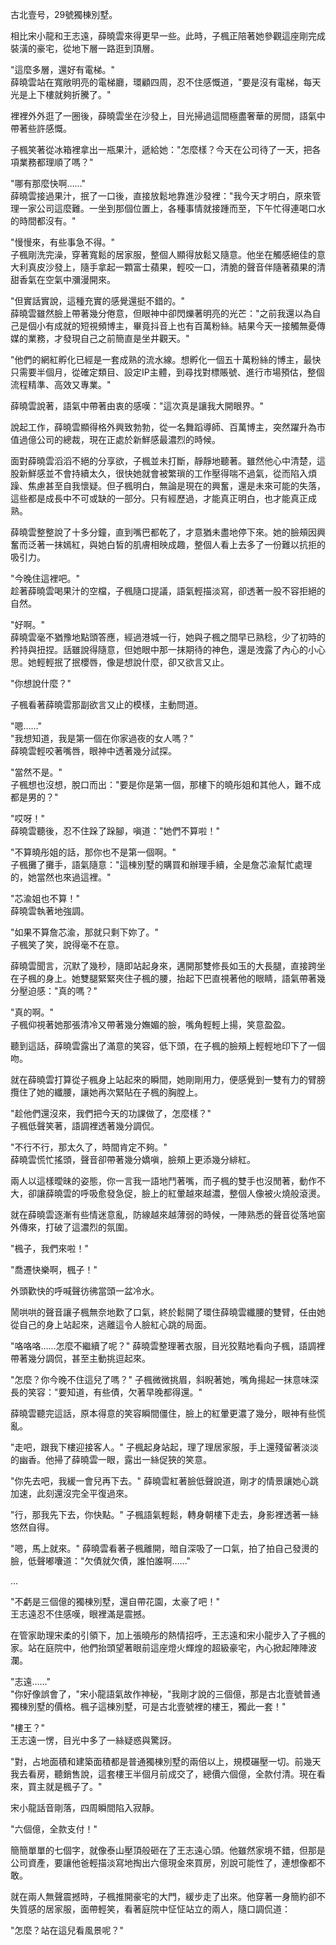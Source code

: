 古北壹号，29號獨棟別墅。

相比宋小龍和王志遠，薛曉雲來得更早一些。此時，子楓正陪著她參觀這座剛完成裝潢的豪宅，從地下層一路逛到頂層。

"這麼多層，還好有電梯。"  
薛曉雲站在寬敞明亮的電梯廳，環顧四周，忍不住感慨道，"要是沒有電梯，每天光是上下樓就夠折騰了。"

裡裡外外逛了一圈後，薛曉雲坐在沙發上，目光掃過這間極盡奢華的房間，語氣中帶著些許感慨。

子楓笑著從冰箱裡拿出一瓶果汁，遞給她："怎麼樣？今天在公司待了一天，把各項業務都理順了嗎？"

"哪有那麼快啊……"  
薛曉雲接過果汁，抿了一口後，直接放鬆地靠進沙發裡："我今天才明白，原來管理一家公司這麼難。一坐到那個位置上，各種事情就接踵而至，下午忙得連喝口水的時間都沒有。"

"慢慢來，有些事急不得。"  
子楓剛洗完澡，穿著寬鬆的居家服，整個人顯得放鬆又隨意。他坐在觸感絕佳的意大利真皮沙發上，隨手拿起一顆富士蘋果，輕咬一口，清脆的聲音伴隨著蘋果的清甜香氣在空氣中瀰漫開來。

"但實話實說，這種充實的感覺還挺不錯的。"  
薛曉雲雖然臉上帶著幾分倦意，但眼神中卻閃爍著明亮的光芒："之前我還以為自己是個小有成就的短視頻博主，畢竟抖音上也有百萬粉絲。結果今天一接觸無憂傳媒的業務，才發現自己之前簡直是坐井觀天。"

"他們的網紅孵化已經是一套成熟的流水線。想孵化一個五十萬粉絲的博主，最快只需要半個月，從確定類目、設定IP主體，到尋找對標賬號、進行市場預估，整個流程精準、高效又專業。"  

薛曉雲說著，語氣中帶著由衷的感嘆："這次真是讓我大開眼界。"

說起工作，薛曉雲顯得格外興致勃勃，從一名舞蹈導師、百萬博主，突然躍升為市值過億公司的總裁，現在正處於新鮮感最濃烈的時候。

面對薛曉雲滔滔不絕的分享欲，子楓並未打斷，靜靜地聽著。雖然他心中清楚，這股新鮮感並不會持續太久，很快她就會被繁瑣的工作壓得喘不過氣，從而陷入煩躁、焦慮甚至自我懷疑。但子楓明白，無論是現在的興奮，還是未來可能的失落，這些都是成長中不可或缺的一部分。只有經歷過，才能真正明白，也才能真正成熟。

薛曉雲整整說了十多分鐘，直到嘴巴都乾了，才意猶未盡地停下來。她的臉頰因興奮而泛著一抹嫣紅，與她白皙的肌膚相映成趣，整個人看上去多了一份難以抗拒的吸引力。

"今晚住這裡吧。"  
趁著薛曉雲喝果汁的空檔，子楓隨口提議，語氣輕描淡寫，卻透著一股不容拒絕的自然。

"好啊。"  
薛曉雲毫不猶豫地點頭答應，經過港城一行，她與子楓之間早已熟稔，少了初時的矜持與扭捏。話雖說得隨意，但她眼中那一抹期待的神色，還是洩露了內心的小心思。她輕輕抿了抿櫻唇，像是想說什麼，卻又欲言又止。

"你想說什麼？"  

子楓看著薛曉雲那副欲言又止的模樣，主動問道。  

"嗯……"  
"我想知道，我是第一個在你家過夜的女人嗎？"  
薛曉雲輕咬著嘴唇，眼神中透著幾分試探。  

"當然不是。"  
子楓想也沒想，脫口而出："要是你是第一個，那樓下的曉彤姐和其他人，難不成都是男的？"  

"哎呀！"  
薛曉雲聽後，忍不住跺了跺腳，嗔道："她們不算啦！"  

"不算曉彤姐的話，那你也不是第一個啊。"  
子楓攤了攤手，語氣隨意："這棟別墅的購買和辦理手續，全是詹芯渝幫忙處理的，她當然也來過這裡。"  

"芯渝姐也不算！"  
薛曉雲執著地強調。  

"如果不算詹芯渝，那就只剩下妳了。"  
子楓笑了笑，說得毫不在意。  

薛曉雲聞言，沉默了幾秒，隨即站起身來，邁開那雙修長如玉的大長腿，直接跨坐在子楓的身上。她雙腿緊緊夾住子楓的腰，抬起下巴直視著他的眼睛，語氣帶著幾分壓迫感："真的嗎？"  

"真的啊。"  
子楓仰視著她那張清冷又帶著幾分嫵媚的臉，嘴角輕輕上揚，笑意盈盈。  

聽到這話，薛曉雲露出了滿意的笑容，低下頭，在子楓的臉頰上輕輕地印下了一個吻。

就在薛曉雲打算從子楓身上站起來的瞬間，她剛剛用力，便感覺到一雙有力的臂膀攬住了她的纖腰，讓她再次緊貼在子楓的胸膛上。  

"趁他們還沒來，我們把今天的功課做了，怎麼樣？"  
子楓低聲笑著，語調裡透著幾分調侃。  

"不行不行，那太久了，時間肯定不夠。"  
薛曉雲慌忙搖頭，聲音卻帶著幾分嬌嗔，臉頰上更添幾分緋紅。  

兩人以這樣曖昧的姿態，你一言我一語地鬥著嘴，而子楓的雙手也沒閒著，動作不大，卻讓薛曉雲的呼吸愈發急促，臉上的紅暈越來越濃，整個人像被火燒般滾燙。  

就在薛曉雲逐漸有些情迷意亂，防線越來越薄弱的時候，一陣熟悉的聲音從落地窗外傳來，打破了這濃烈的氛圍。  

"楓子，我們來啦！"  

"喬遷快樂啊，楓子！"  

外頭歡快的呼喊聲彷彿當頭一盆冷水。

鬧哄哄的聲音讓子楓無奈地歎了口氣，終於鬆開了環住薛曉雲纖腰的雙臂，任由她從自己的身上站起來，逃離這令人臉紅心跳的局面。

"咯咯咯……怎麼不繼續了呢？"
薛曉雲整理著衣服，目光狡黠地看向子楓，語調裡帶著幾分調侃，甚至主動挑逗起來。

"怎麼？你今晚不住這兒了嗎？"
子楓微微挑眉，斜睨著她，嘴角揚起一抹意味深長的笑容："要知道，有些債，欠著早晚都得還。"

薛曉雲聽完這話，原本得意的笑容瞬間僵住，臉上的紅暈更濃了幾分，眼神有些慌亂。

"走吧，跟我下樓迎接客人。"
子楓起身站起，理了理居家服，手上還殘留著淡淡的幽香。他掃了薛曉雲一眼，露出一絲促狹的笑意。

"你先去吧，我緩一會兒再下去。"
薛曉雲紅著臉低聲說道，剛才的情景讓她心跳加速，此刻還沒完全平復過來。

"行，那我先下去，你快點。"
子楓語氣輕鬆，轉身朝樓下走去，身影裡透著一絲悠然自得。

"嗯，馬上就來。"
薛曉雲看著子楓離開，暗自深吸了一口氣，拍了拍自己發燙的臉，低聲嘟囔道："欠債就欠債，誰怕誰啊……"

...

"不虧是三個億的獨棟別墅，還自帶花園，太豪了吧！"  
王志遠忍不住感嘆，眼裡滿是震撼。  

在管家助理宋柔的引領下，加上張曉彤的熱情招呼，王志遠和宋小龍步入了子楓的家。站在庭院中，他們抬頭望著眼前這座燈火輝煌的超級豪宅，內心掀起陣陣波瀾。  

"志遠……"  
"你好像誤會了，"宋小龍語氣故作神秘，"我剛才說的三個億，那是古北壹號普通獨棟別墅的價格。楓子這棟別墅，可是古北壹號裡的樓王，獨此一套！"  

"樓王？"  
王志遠一愣，目光中多了一絲疑惑與驚訝。  

"對，占地面積和建築面積都是普通獨棟別墅的兩倍以上，規模碾壓一切。前幾天我去看房，聽銷售說，這套樓王半個月前成交了，總價六個億，全款付清。現在看來，買主就是楓子了。"  

宋小龍話音剛落，四周瞬間陷入寂靜。  

"六個億，全款支付！"

簡簡單單的七個字，就像泰山壓頂般砸在了王志遠心頭。他雖然家境不錯，但那是公司資產，要讓他爸輕描淡寫地掏出六億現金來買房，別說可能性了，連想像都不敢。  

就在兩人無聲震撼時，子楓推開豪宅的大門，緩步走了出來。他穿著一身簡約卻不失質感的居家服，面帶輕笑，看著庭院中怔怔站立的兩人，隨口調侃道：  

"怎麼？站在這兒看風景呢？"